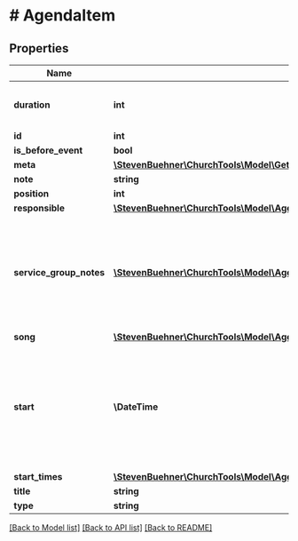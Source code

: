 # # AgendaItem

## Properties

Name | Type | Description | Notes
------------ | ------------- | ------------- | -------------
**duration** | **int** | Duration of agenda item in seconds. | [optional]
**id** | **int** |  | [optional]
**is_before_event** | **bool** |  | [optional]
**meta** | [**\StevenBuehner\ChurchTools\Model\GetBookings200ResponseDataInnerBaseAdditionalsInnerMeta**](GetBookings200ResponseDataInnerBaseAdditionalsInnerMeta.md) |  | [optional]
**note** | **string** |  | [optional]
**position** | **int** |  | [optional]
**responsible** | [**\StevenBuehner\ChurchTools\Model\AgendaItemResponsible**](AgendaItemResponsible.md) |  | [optional]
**service_group_notes** | [**\StevenBuehner\ChurchTools\Model\AgendaItemServiceGroupNotesInner[]**](AgendaItemServiceGroupNotesInner.md) | Array of notes per service group. You will only see the service groups, you are allowed to see. | [optional]
**song** | [**\StevenBuehner\ChurchTools\Model\AgendaItemSong**](AgendaItemSong.md) |  | [optional]
**start** | **\DateTime** | The start time of a position is dynamically calculated based on previous items and the start time of the event. | [optional]
**start_times** | [**\StevenBuehner\ChurchTools\Model\AgendaItemStartTimes**](AgendaItemStartTimes.md) |  | [optional]
**title** | **string** |  | [optional]
**type** | **string** |  | [optional]

[[Back to Model list]](../../README.md#models) [[Back to API list]](../../README.md#endpoints) [[Back to README]](../../README.md)

